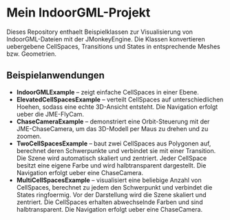 # Mein IndoorGML-Projekt

Dieses Repository enthaelt Beispielklassen zur Visualisierung von IndoorGML-Dateien mit der JMonkeyEngine.
Die Klassen konvertieren uebergebene CellSpaces, Transitions und States in entsprechende Meshes bzw. Geometrien.

## Beispielanwendungen

* **IndoorGMLExample** – zeigt einfache CellSpaces in einer Ebene.
* **ElevatedCellSpacesExample** – verteilt CellSpaces auf unterschiedlichen Hoehen, sodass eine echte 3D-Ansicht entsteht. Die Navigation erfolgt ueber die JME-FlyCam.
* **ChaseCameraExample** – demonstriert eine Orbit-Steuerung mit der JME-ChaseCamera, um das 3D-Modell per Maus zu drehen und zu zoomen.
* **TwoCellSpacesExample** – baut zwei CellSpaces aus Polygonen auf, berechnet deren Schwerpunkte und verbindet sie mit einer Transition. Die Szene wird automatisch skaliert und zentriert. Jeder CellSpace besitzt eine eigene Farbe und wird halbtransparent dargestellt. Die Navigation erfolgt ueber eine ChaseCamera.
* **MultiCellSpacesExample** – visualisiert eine beliebige Anzahl von CellSpaces, berechnet zu jedem den Schwerpunkt und verbindet die States ringfoermig. Vor der Darstellung wird die Szene skaliert und zentriert. Die CellSpaces erhalten abwechselnde Farben und sind halbtransparent. Die Navigation erfolgt ueber eine ChaseCamera.
